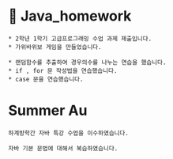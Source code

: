 # 📄 Java_homework

```
* 2학년 1학기 고급프로그래밍 수업 과제 제출입니다.
* 가위바위보 게임을 만들었습니다.

* 랜덤함수를 추출하여 경우의수를 나누는 연습을 했습니다.
* if , for 문 작성법을 연습했습니다.
* case 문을 연습했습니다.
```

<h1>Summer Au</h1>

```
하계방학간 자바 특강 수업을 이수하였습니다.

자바 기본 문법에 대해서 복습하였습니다.
```
